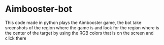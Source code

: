 # Aimbooster-bot
This code made in python plays the Aimbooster game, the bot take sreenshots of the region where the game is and look for the region where is the center of the target by using the RGB colors that is on the screen and click there

